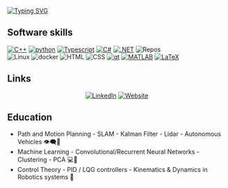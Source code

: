 <a href="https://git.io/typing-svg"><img src="https://readme-typing-svg.demolab.com?font=Fira+Code&weight=500&duration=3000&multiline=true&width=500&height=150&lines=Bonjour%2C+I+am+Nathan%2C;an+engineer+from+France%2C;I+worked+for+two+years+in+California%2C+USA%2C;I+recently+arrived+in+Quebec%2C+Canada%2C;I+love+robotics%2C+aerospace+and+AI" alt="Typing SVG" /></a>

## Software skills

<p >
    <a href="https://github.com/NathanTouboul?tab=repositories&language=c%2B%2B" target="_blank"><img alt="C++" src="https://img.shields.io/badge/-C%2B%2B-00599C?style=rounded-square&logo=C%2B%2B&logoColor=white"></a>
    <a href="https://github.com/NathanTouboul?tab=repositories&language=python" target="_blank"><img alt="python" src="https://img.shields.io/badge/-python-3776AB?style=rounded-square&logo=Python&logoColor=white"></a>
    <a href="https://github.com/NathanTouboul?tab=repositories&language=typescript" target="_blank"><img alt="Typescript" src="https://shields.io/badge/TypeScript-3178C6?logo=TypeScript&logoColor=FFF&style=rounded-square"></a>
   <a  href="https://github.com/NathanTouboul?tab=repositories" target="_blank"><img alt="C#" src="https://img.shields.io/badge/C%23-239120?style=rounded-square&logo=c-sharp&logoColor=white&"></a>
   <a  href="https://github.com/NathanTouboul?tab=repositories" target="_blank"><img alt=".NET" src="https://img.shields.io/badge/.NET-512BD4.svg?style=rounded-square&logo=dotnet&logoColor=white"></a>
    <a target="_blank"><img alt="Repos" src="https://img.shields.io/badge/GIT-E44C30?style==rounded-square&logo=git&logoColor=white"></a>
    <br/>
    <a target="_blank"><img alt="Linux" src="https://img.shields.io/badge/Linux-FCC624?style=rounded-square&logo=linux&logoColor=black"></a>
    <a target="_blank"><img alt="docker" src="https://img.shields.io/badge/Docker-2496ED.svg?style=rounded-square&logo=Docker&logoColor=white"></a>
    <a  target="_blank"><img alt="HTML" src="https://img.shields.io/badge/HTML-239120?style=rounded-square&logo=html5&logoColor=white"></a>
    <a target="_blank"><img alt="CSS" src="https://img.shields.io/badge/CSS-239120?&style=rounded-square&logo=css3&logoColor=white"></a>
<a href="https://github.com/NathanTouboul?tab=repositories&
    language=matlab" target="_blank"><img alt="qt" src="    https://img.shields.io/badge/Qt-41CD52.svg?style=rounded-square&logo=Qt&logoColor=white"></a>
<a href="https://github.com/NathanTouboul?tab=repositories&
    language=matlab" target="_blank"><img alt="MATLAB" src="https://img.shields.io/badge/-MATLAB-0076A8?style=rounded-square&logo=Mathworks&logoColor=white"></a>
<a href="https://github.com/NathanTouboul?tab=repositories&language=TeX" target="_blank"><img alt="LaTeX" src="https://img.shields.io/badge/-LaTeX-008080?style=rounded-square&logo=LaTeX&logoColor=white"></a>

</p>

## Links

<p align="center">
    <a href="https://www.linkedin.com/in/nathantouboul/" target="_blank"><img alt="LinkedIn" src="https://img.shields.io/badge/-LinkedIn-0077B5?style=flat-square&logo=Linkedin&logoColor=white"></a>
    <a href="https://nathantouboul.com/" target="_blank"><img alt="Website" src="https://img.shields.io/badge/website-000000?style=flat-square&logo=About.me&logoColor=white"></a>
    <!-- <a href="https://www.youtube.com/channel/UCp5FDrjoWHdhCtCvl9Y63rQ/featured" target="_blank"><img alt="Youtube" src="https://img.shields.io/badge/YouTube-FF0000?style=flat-square&logo=youtube&logoColor=white"></a> -->
    
</p>
<!-- [![Anurag's GitHub stats](https://github-readme-stats.vercel.app/api?username=NathanTouboul)](https://github.com/anuraghazra/github-readme-stats) -->

<!-- ### CAD / FEM Softwares

<img align="left" alt="NathanTouboul | SolidWorks" width="35px" src="https://img.icons8.com/color/48/000000/solidworks.png"/>


<img align="left" alt="NathanTouboul | CATIA" width="45px" src="https://www.scripting4v5.com/wp-content/uploads/2012/09/DS-CATIA-Logo.png"/>

<img align="left" alt="NathanTouboul | Fusion360" width="35px" src="https://img.icons8.com/color/48/000000/autodesk-fusion-360.png"/>

<br></br> -->

## Education

- Path and Motion Planning - SLAM - Kalman Filter - Lidar - Autonomous Vehicles 👁‍🗨🚗
- Machine Learning - Convolutional/Recurrent Neural Networks - Clustering - PCA 💻🌱
- Control Theory - PID / LQG controllers - Kinematics & Dynamics in Robotics systems 🤖

[comment]: # "References"
[Linkedin]: https://www.linkedin.com/in/nathantouboul/
